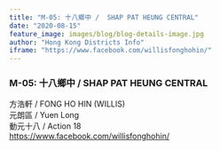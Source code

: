 ```yaml
---
title: "M-05: 十八鄉中 /  SHAP PAT HEUNG CENTRAL"
date: "2020-08-15"
feature_image: images/blog/blog-details-image.jpg
author: "Hong Kong Districts Info"
iframe: "https://www.facebook.com/willisfonghohin/"
---
```


### M-05: 十八鄉中 /  SHAP PAT HEUNG CENTRAL  
方浩軒 /  FONG HO HIN (WILLIS)  
元朗區 / Yuen Long  
動元十八 /  Action 18  
https://www.facebook.com/willisfonghohin/
